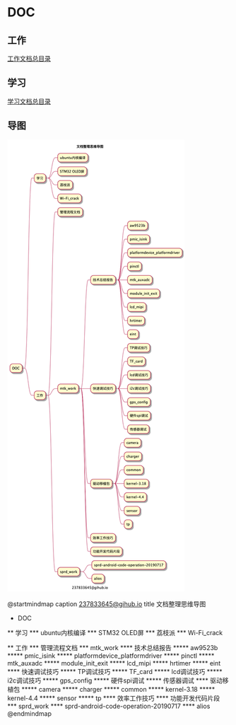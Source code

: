 # DOC

## 工作

[工作文档总目录](work/index.md)

## 学习

[学习文档总目录](study/index.md)

## 导图

![文档整理](./out/index/文档整理思维导图.png)

@startmindmap
caption 237833645@gihub.io
title 文档整理思维导图

* DOC

** 学习
*** ubuntu内核编译
*** STM32 OLED屏
*** 荔枝派
*** Wi-Fi_crack

** 工作
*** 管理流程文档
*** mtk_work
**** 技术总结报告
***** aw9523b
***** pmic_isink
***** platformdevice_platformdriver
***** pinctl
***** mtk_auxadc
***** module_init_exit
***** lcd_mipi
***** hrtimer
***** eint
**** 快速调试技巧
***** TP调试技巧
***** TF_card
***** lcd调试技巧
***** i2c调试技巧
***** gps_config
***** 硬件spi调试
***** 传感器调试
**** 驱动移植包
***** camera
***** charger
***** common
***** kernel-3.18
***** kernel-4.4
***** sensor
***** tp
**** 效率工作技巧
**** 功能开发代码片段
*** sprd_work
**** sprd-android-code-operation-20190717
**** alios
@endmindmap
